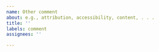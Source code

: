 ```yaml
---
name: Other comment
about: e.g., attribution, accessibility, content, . . .
title: ''
labels: comment
assignees: ''

---
```



